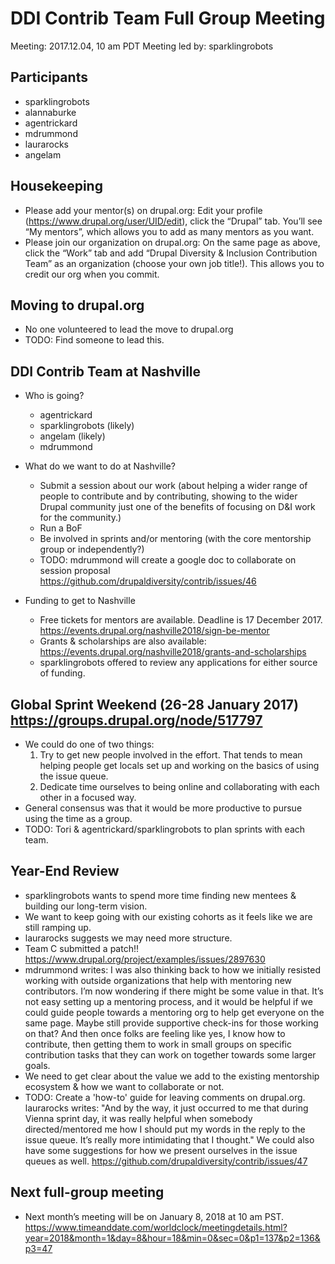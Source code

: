 # DDI Contrib Team Full Group Meeting
Meeting: 2017.12.04, 10 am PDT
Meeting led by: sparklingrobots 

## Participants 
* sparklingrobots  
* alannaburke
* agentrickard
* mdrummond
* laurarocks
* angelam

## Housekeeping 
 
* Please add your mentor(s) on drupal.org: Edit your profile (https://www.drupal.org/user/UID/edit), click the “Drupal” tab. You’ll see “My mentors”, which allows you to add as many mentors as you want.
* Please join our organization on drupal.org: On the same page as above, click the “Work” tab and add “Drupal Diversity & Inclusion Contribution Team” as an organization (choose your own job title!). This allows you to credit our org when you commit.

## Moving to drupal.org

* No one volunteered to lead the move to drupal.org
* TODO: Find someone to lead this.

## DDI Contrib Team at Nashville

* Who is going? 
  * agentrickard
  * sparklingrobots (likely)
  * angelam (likely)
  * mdrummond

* What do we want to do at Nashville?
  * Submit a session about our work (about helping a wider range of people to contribute and by contributing, showing to the wider Drupal community just one of the benefits of focusing on D&I work for the community.)
  * Run a BoF
  * Be involved in sprints and/or mentoring (with the core mentorship group or independently?)
  * TODO: mdrummond will create a google doc to collaborate on session proposal https://github.com/drupaldiversity/contrib/issues/46

* Funding to get to Nashville
  * Free tickets for mentors are available. Deadline is 17 December 2017. https://events.drupal.org/nashville2018/sign-be-mentor
  * Grants & scholarships are also available: https://events.drupal.org/nashville2018/grants-and-scholarships 
  * sparklingrobots offered to review any applications for either source of funding. 

## Global Sprint Weekend (26-28 January 2017) https://groups.drupal.org/node/517797

* We could do one of two things: 
  1. Try to get new people involved in the effort. That tends to mean helping people get locals set up and working on the basics of using the issue queue. 
  2. Dedicate time ourselves to being online and collaborating with each other in a focused way.
* General consensus was that it would be more productive to pursue using the time as a group. 
* TODO: Tori & agentrickard/sparklingrobots to plan sprints with each team. 

## Year-End Review
* sparklingrobots wants to spend more time finding new mentees & building our long-term vision.
* We want to keep going with our existing cohorts as it feels like we are still ramping up. 
* laurarocks suggests we may need more structure.
* Team C submitted a patch!! https://www.drupal.org/project/examples/issues/2897630
* mdrummond writes: I was also thinking back to how we initially resisted working with outside organizations that help with mentoring new contributors. I’m now wondering if there might be some value in that. It’s not easy setting up a mentoring process, and it would be helpful if we could guide people towards a mentoring org to help get everyone on the same page. Maybe still provide supportive check-ins for those working on that? And then once folks are feeling like yes, I know how to contribute, then getting them to work in small groups on specific contribution tasks that they can work on together towards some larger goals.
* We need to get clear about the value we add to the existing mentorship ecosystem & how we want to collaborate or not. 
* TODO: Create a 'how-to' guide for leaving comments on drupal.org. laurarocks writes: "And by the way, it just occurred to me that during Vienna sprint day, it was really helpful when somebody directed/mentored me how I should put my words in the reply to the issue queue. It’s really more intimidating that I thought."  We could also have some suggestions for how we present ourselves in the issue queues as well. https://github.com/drupaldiversity/contrib/issues/47

## Next full-group meeting
* Next month’s meeting will be on January 8, 2018 at 10 am PST. https://www.timeanddate.com/worldclock/meetingdetails.html?year=2018&month=1&day=8&hour=18&min=0&sec=0&p1=137&p2=136&p3=47